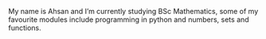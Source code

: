 My name is Ahsan and I’m currently studying BSc Mathematics, some of my favourite modules include programming in python and numbers, sets and functions.
<!---
AhsanBarlas/AhsanBarlas is a ✨ special ✨ repository because its `README.md` (this file) appears on your GitHub profile.
You can click the Preview link to take a look at your changes.
--->
